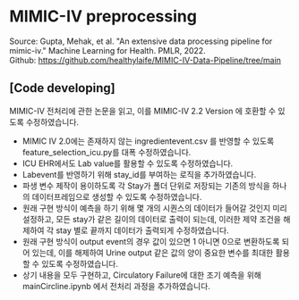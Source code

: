 # MIMIC-IV preprocessing  

Source: Gupta, Mehak, et al. "An extensive data processing pipeline for mimic-iv." Machine Learning for Health. PMLR, 2022.    
Github: <a herf='https://github.com/healthylaife/MIMIC-IV-Data-Pipeline/tree/main'>https://github.com/healthylaife/MIMIC-IV-Data-Pipeline/tree/main</a>  


## [Code developing]  
MIMIC-IV 전처리에 관한 논문을 읽고, 이를 MIMIC-IV 2.2 Version 에 호환할 수 있도록 수정하였습니다.
 - MIMIC IV 2.0에는 존재하지 않는 ingredientevent.csv 를 반영할 수 있도록 feature_selection_icu.py를 대폭 수정하였습니다.  
 - ICU EHR에서도 Lab value를 활용할 수 있도록 수정하였습니다.    
 - Labevent를 반영하기 위해 stay_id를 부여하는 로직을 추가하였습니다.  
 - 파생 변수 제작이 용이하도록 각 Stay가 폴더 단위로 저장되는 기존의 방식을 하나의 데이터프레임으로 생성할 수 있도록 수정하였습니다.  
 - 원래 구현 방식이 예측을 하기 위해 몇 개의 시퀀스의 데이터가 들어갈 것인지 미리 설정하고, 모든 stay가 같은 길이의 데이터로 출력이 되는데, 이러한 제약 조건을 해제하여 각 stay 별로 끝까지 데이터가 출력되게 수정하였습니다.  
 - 원래 구현 방식이 output event의 경우 값이 있으면 1 아니면 0으로 변환하도록 되어 있는데, 이를 해제하여 Urine output 같은 값의 양이 중요한 변수를 최대한 활용할 수 있도록 수정하였습니다.
 - 상기 내용을 모두 구현하고, Circulatory Failure에 대한 조기 예측을 위해 mainCircline.ipynb 에서 전처리 과정을 추가하였습니다.  